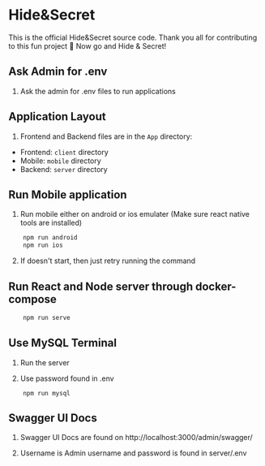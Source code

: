 # Hide&Secret

This is the official Hide&Secret source code. Thank you all for contributing to this fun project 🙏 Now go and Hide & Secret!

## Ask Admin for .env
1. Ask the admin for .env files to run applications

## Application Layout

1. Frontend and Backend files are in the `App` directory:

- Frontend: `client` directory
- Mobile: `mobile` directory
- Backend: `server` directory

## Run Mobile application

1. Run mobile either on android or ios emulater (Make sure react native tools are installed)

```sh
    npm run android
    npm run ios
```

2. If doesn't start, then just retry running the command

## Run React and Node server through docker-compose

```sh
    npm run serve
```

## Use MySQL Terminal

1. Run the server

2. Use password found in .env

```
    npm run mysql
```

## Swagger UI Docs

1. Swagger UI Docs are found on http://localhost:3000/admin/swagger/

2. Username is Admin username and password is found in server/.env